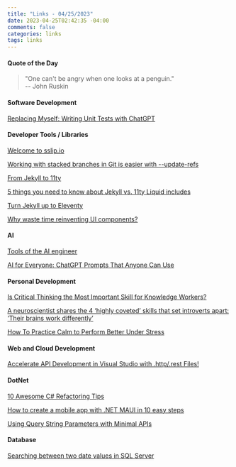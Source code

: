 ```yaml
---
title: "Links - 04/25/2023"
date: 2023-04-25T02:42:35 -04:00
comments: false
categories: links
tags: links
---
```


#### Quote of the Day

<blockquote>"One can't be angry when one looks at a penguin."<br>
-- John Ruskin 
</blockquote>

#### Software Development

[Replacing Myself: Writing Unit Tests with ChatGPT](https://bignerdranch.com/blog/replacing-myself-writing-unit-tests-with-chatgpt/)

#### Developer Tools / Libraries

[Welcome to sslip.io](https://sslip.io/)

[Working with stacked branches in Git is easier with --update-refs](https://andrewlock.net/working-with-stacked-branches-in-git-is-easier-with-update-refs/)

[From Jekyll to 11ty](https://kittygiraudel.com/2020/11/30/from-jekyll-to-11ty/)

[5 things you need to know about Jekyll vs. 11ty Liquid includes](https://katiekodes.com/liquid-includes-jekyll-vs-11ty/)

[Turn Jekyll up to Eleventy](https://24ways.org/2018/turn-jekyll-up-to-eleventy/)

[Why waste time reinventing UI components?](https://radix-ui.com/)

#### AI

[Tools of the AI engineer](https://softlandia.fi/en/blog/tools-of-the-ai-engineer?s=09)

[AI for Everyone: ChatGPT Prompts That Anyone Can Use](https://www.c-sharpcorner.com/article/ai-for-everyone-chatgpt-prompts-that-anyone-can-use/)

#### Personal Development

[Is Critical Thinking the Most Important Skill for Knowledge Workers?](https://blog.pragmaticengineer.com/critical-thinking/)

[A neuroscientist shares the 4 ‘highly coveted’ skills that set introverts apart: ‘Their brains work differently’](https://www.cnbc.com/2023/02/07/neuroscientist-shares-coveted-skills-that-set-introverts-apart-their-brains-work-differently.html)

[How To Practice Calm to Perform Better Under Stress](https://sourcesofinsight.com/how-to-practice-calm/)

#### Web and Cloud Development

[Accelerate API Development in Visual Studio with .http/.rest Files!](https://dirkstrauss.com/accelerate-api-development/)

#### DotNet

[10 Awesome C# Refactoring Tips](https://www.telerik.com/blogs/10-awesome-csharp-refactoring-tips)

[How to create a mobile app with .NET MAUI in 10 easy steps](https://luismts.com/create-mobile-app-dotnet-maui-10-easy-steps/)

[Using Query String Parameters with Minimal APIs](https://code-maze.com/aspnetcore-query-string-parameters-minimal-apis/)

#### Database

[Searching between two date values in SQL Server](https://www.mssqltips.com/sqlservertip/7647/select-sql-server-data-between-two-dates/)
